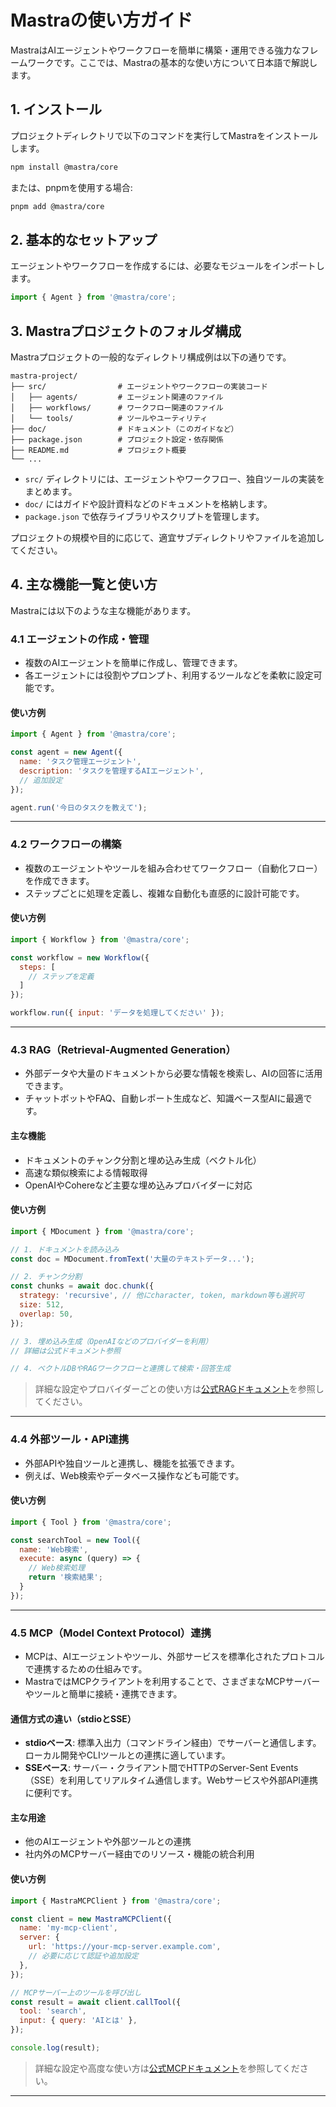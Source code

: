 # Mastraの使い方ガイド

MastraはAIエージェントやワークフローを簡単に構築・運用できる強力なフレームワークです。ここでは、Mastraの基本的な使い方について日本語で解説します。

## 1. インストール

プロジェクトディレクトリで以下のコマンドを実行してMastraをインストールします。

```bash
npm install @mastra/core
```

または、pnpmを使用する場合:

```bash
pnpm add @mastra/core
```

## 2. 基本的なセットアップ

エージェントやワークフローを作成するには、必要なモジュールをインポートします。

```js
import { Agent } from '@mastra/core';
```

## 3. Mastraプロジェクトのフォルダ構成

Mastraプロジェクトの一般的なディレクトリ構成例は以下の通りです。

```
mastra-project/
├── src/                # エージェントやワークフローの実装コード
│   ├── agents/         # エージェント関連のファイル
│   ├── workflows/      # ワークフロー関連のファイル
│   └── tools/          # ツールやユーティリティ
├── doc/                # ドキュメント（このガイドなど）
├── package.json        # プロジェクト設定・依存関係
├── README.md           # プロジェクト概要
└── ...
```

- `src/` ディレクトリには、エージェントやワークフロー、独自ツールの実装をまとめます。
- `doc/` にはガイドや設計資料などのドキュメントを格納します。
- `package.json` で依存ライブラリやスクリプトを管理します。

プロジェクトの規模や目的に応じて、適宜サブディレクトリやファイルを追加してください。

## 4. 主な機能一覧と使い方

Mastraには以下のような主な機能があります。

### 4.1 エージェントの作成・管理
- 複数のAIエージェントを簡単に作成し、管理できます。
- 各エージェントには役割やプロンプト、利用するツールなどを柔軟に設定可能です。

#### 使い方例
```js
import { Agent } from '@mastra/core';

const agent = new Agent({
  name: 'タスク管理エージェント',
  description: 'タスクを管理するAIエージェント',
  // 追加設定
});

agent.run('今日のタスクを教えて');
```

---

### 4.2 ワークフローの構築
- 複数のエージェントやツールを組み合わせてワークフロー（自動化フロー）を作成できます。
- ステップごとに処理を定義し、複雑な自動化も直感的に設計可能です。

#### 使い方例
```js
import { Workflow } from '@mastra/core';

const workflow = new Workflow({
  steps: [
    // ステップを定義
  ]
});

workflow.run({ input: 'データを処理してください' });
```

---

### 4.3 RAG（Retrieval-Augmented Generation）
- 外部データや大量のドキュメントから必要な情報を検索し、AIの回答に活用できます。
- チャットボットやFAQ、自動レポート生成など、知識ベース型AIに最適です。

#### 主な機能
- ドキュメントのチャンク分割と埋め込み生成（ベクトル化）
- 高速な類似検索による情報取得
- OpenAIやCohereなど主要な埋め込みプロバイダーに対応

#### 使い方例
```js
import { MDocument } from '@mastra/core';

// 1. ドキュメントを読み込み
const doc = MDocument.fromText('大量のテキストデータ...');

// 2. チャンク分割
const chunks = await doc.chunk({
  strategy: 'recursive', // 他にcharacter, token, markdown等も選択可
  size: 512,
  overlap: 50,
});

// 3. 埋め込み生成（OpenAIなどのプロバイダーを利用）
// 詳細は公式ドキュメント参照

// 4. ベクトルDBやRAGワークフローと連携して検索・回答生成
```

> 詳細な設定やプロバイダーごとの使い方は[公式RAGドキュメント](https://docs.mastra.ai/rag/overview)を参照してください。

---

### 4.4 外部ツール・API連携
- 外部APIや独自ツールと連携し、機能を拡張できます。
- 例えば、Web検索やデータベース操作なども可能です。

#### 使い方例
```js
import { Tool } from '@mastra/core';

const searchTool = new Tool({
  name: 'Web検索',
  execute: async (query) => {
    // Web検索処理
    return '検索結果';
  }
});
```

---

### 4.5 MCP（Model Context Protocol）連携
- MCPは、AIエージェントやツール、外部サービスを標準化されたプロトコルで連携するための仕組みです。
- MastraではMCPクライアントを利用することで、さまざまなMCPサーバーやツールと簡単に接続・連携できます。

#### 通信方式の違い（stdioとSSE）
- **stdioベース**: 標準入出力（コマンドライン経由）でサーバーと通信します。ローカル開発やCLIツールとの連携に適しています。
- **SSEベース**: サーバー・クライアント間でHTTPのServer-Sent Events（SSE）を利用してリアルタイム通信します。Webサービスや外部API連携に便利です。

#### 主な用途
- 他のAIエージェントや外部ツールとの連携
- 社内外のMCPサーバー経由でのリソース・機能の統合利用

#### 使い方例
```js
import { MastraMCPClient } from '@mastra/core';

const client = new MastraMCPClient({
  name: 'my-mcp-client',
  server: {
    url: 'https://your-mcp-server.example.com',
    // 必要に応じて認証や追加設定
  },
});

// MCPサーバー上のツールを呼び出し
const result = await client.callTool({
  tool: 'search',
  input: { query: 'AIとは' },
});

console.log(result);
```

> 詳細な設定や高度な使い方は[公式MCPドキュメント](https://docs.mastra.ai/reference/tools/mcp-configuration)を参照してください。

---
